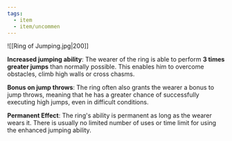 ```yaml
---
tags:
  - item
  - item/uncommen
---
```

![[Ring of Jumping.jpg|200]]

**Increased jumping ability**: The wearer of the ring is able to perform **3 times greater jumps** than normally possible. This enables him to overcome obstacles, climb high walls or cross chasms.

**Bonus on jump throws**: The ring often also grants the wearer a bonus to jump throws, meaning that he has a greater chance of successfully executing high jumps, even in difficult conditions.

**Permanent Effect**: The ring's ability is permanent as long as the wearer wears it. There is usually no limited number of uses or time limit for using the enhanced jumping ability.